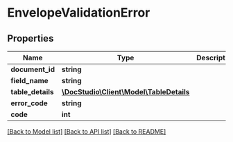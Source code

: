 # EnvelopeValidationError

## Properties
Name | Type | Description | Notes
------------ | ------------- | ------------- | -------------
**document_id** | **string** |  | [optional] 
**field_name** | **string** |  | [optional] 
**table_details** | [**\DocStudio\Client\Model\TableDetails**](TableDetails.md) |  | [optional] 
**error_code** | **string** |  | [optional] 
**code** | **int** |  | [optional] 

[[Back to Model list]](../../README.md#documentation-for-models) [[Back to API list]](../../README.md#documentation-for-api-endpoints) [[Back to README]](../../README.md)

